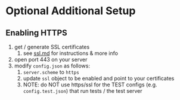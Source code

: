 # Optional Additional Setup

## Enabling HTTPS

1. get / generate SSL certificates
	1. see [ssl.md](../backend-node/ssl.md) for instructions & more info
2. open port 443 on your server
3. modify `config.json` as follows:
	1. `server.scheme` to `https`
	2. update `ssl` object to be enabled and point to your certificates
	3. NOTE: do NOT use https/ssl for the TEST configs (e.g. `config.test.json`) that run tests / the test server
